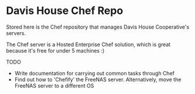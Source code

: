 Davis House Chef Repo
===========

Stored here is the Chef repository that manages Davis House Cooperative's servers.

The Chef server is a Hosted Enterprise Chef solution, which is great because it's free for under 5 machines :)

TODO
- Write documentation for carrying out common tasks through Chef
- Find out how to 'Chefify' the FreeNAS server. Alternatively, move the FreeNAS server to a different OS

